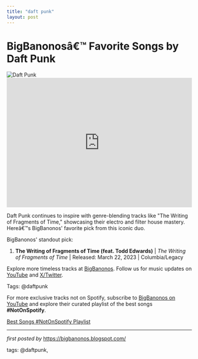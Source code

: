 ```yaml
---
title: "daft punk"
layout: post
---
```

<!-- Title of the Post -->
<h1 >BigBanonosâ€™ Favorite Songs by Daft Punk</h1> <!-- Featured Image -->
<div > <img src="https://i.scdn.co/image/ab67616d0000b2739b9b36b0e22870b9f542d937" alt="Daft Punk">
</div> <!-- Spotify Embed -->
<div > <iframe src="https://open.spotify.com/embed/playlist/7cvhecXDWmRGbtzZzKva8n?utm_source=generator" width="100%" height="352" frameBorder="0" allowfullscreen="" allow="autoplay; clipboard-write; encrypted-media; fullscreen; picture-in-picture" loading="lazy"></iframe>
</div> <!-- Introductory Text -->
<p >Daft Punk continues to inspire with genre-blending tracks like "The Writing of Fragments of Time," showcasing their electro and filter house mastery. Hereâ€™s BigBanonos' favorite pick from this iconic duo.</p> <!-- Song Highlights -->
<div > <p>BigBanonos' standout pick:</p> <ol> <li><strong>The Writing of Fragments of Time (feat. Todd Edwards)</strong> | <em>The Writing of Fragments of Time</em> | Released: March 22, 2023 | Columbia/Legacy</li> </ol>
</div> <!-- Footer Links -->
<div > <p>Explore more timeless tracks at <a href="https://bigbanonos.blogspot.com/" target="_blank">BigBanonos</a>. Follow us for music updates on <a href="https://www.youtube.com/@BigBanonos" target="_blank">YouTube</a> and <a href="https://x.com/bigbanonos" target="_blank">X/Twitter</a>.</p>
</div> <!-- Tags -->
<p >Tags: @daftpunk</p>


<!--Subscribe and Playlist Links-->
<div>
    <p>For more exclusive tracks not on Spotify, subscribe to <a href="https://www.youtube.com/@BigBanonos" target="_blank">BigBanonos on YouTube</a> and explore their curated playlist of the best songs <strong>#NotOnSpotify</strong>.</p>
    <p><a href="https://www.youtube.com/playlist?list=PLtuNtuTatqI0kFahUCbtbfenC_ET5O_tr" target="_blank">Best Songs #NotOnSpotify Playlist<br /></a></p></div>

<hr />

<p><em>first posted by</em> <a href="https://bigbanonos.blogspot.com/" rel="noopener" target="_new">https://bigbanonos.blogspot.com/</a></p>

<p>tags: @daftpunk,</p>
